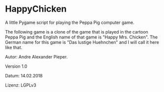 # HappyChicken
A little Pygame script for playing the Peppa Pig computer game.

The following game is a clone of the game that is played in the cartoon Peppa Pig and the English name of that game is "Happy Mrs. Chicken". The German name for this game is "Das lustige Huehnchen" and I will call it here like that.

Autor:  Andre Alexander Pieper.

Version 1.0

Datum:  14.02.2018

Lizenz: LGPLv3

